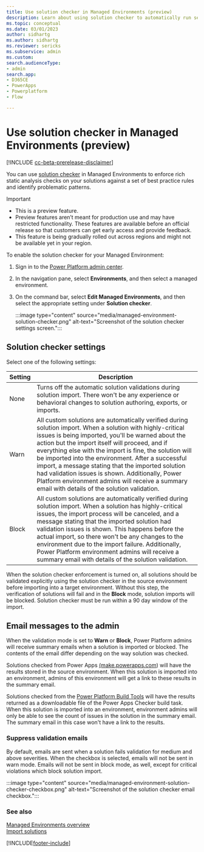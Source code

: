 ```yaml
---
title: Use solution checker in Managed Environments (preview)
description: Learn about using solution checker to automatically run security and reliability validations during solution import.
ms.topic: conceptual
ms.date: 03/01/2023
author: sidhartg
ms.author: sidhartg
ms.reviewer: sericks
ms.subservice: admin
ms.custom: 
search.audienceType:
- admin
search.app:
- D365CE
- PowerApps
- Powerplatform
- Flow

---
```


# Use solution checker in Managed Environments (preview)

[!INCLUDE [cc-beta-prerelease-disclaimer](../includes/cc-beta-prerelease-disclaimer.md)]

You can use [solution checker](/power-apps/maker/data-platform/use-powerapps-checker) in Managed Environments to enforce rich static analysis checks on your solutions against a set of best practice rules and identify problematic patterns.

> [!IMPORTANT]
>
> - This is a preview feature.
> - Preview features aren’t meant for production use and may have restricted functionality. These features are available before an official release so that customers can get early access and provide feedback.
> - This feature is being gradually rolled out across regions and might not be available yet in your region.

To enable the solution checker for your Managed Environment:

1. Sign in to the [Power Platform admin center](https://aka.ms/ppac).
1. In the navigation pane, select **Environments**, and then select a managed environment.
1. On the command bar, select **Edit Managed Environments**, and then select the appropriate setting under **Solution checker**.

    :::image type="content" source="media/managed-environment-solution-checker.png" alt-text="Screenshot of the solution checker settings screen.":::

## Solution checker settings

Select one of the following settings:

| Setting | Description |
| --- | --- |
| None |  Turns off the automatic solution validations during solution import. There won't be any experience or behavioral changes to solution authoring, exports, or imports. |
| Warn |  All custom solutions are automatically verified during solution import. When a solution with highly-critical issues is being imported, you'll be warned about the action but the import itself will proceed, and if everything else with the import is fine, the solution will be imported into the environment. After a successful import, a message stating that the imported solution had validation issues is shown. Additionally, Power Platform environment admins will receive a summary email with details of the solution validation. |
| Block | All custom solutions are automatically verified during solution import. When a solution has highly-critical issues, the import process will be canceled, and a message stating that the imported solution had validation issues is shown. This happens before the actual import, so there won't be any changes to the environment due to the import failure. Additionally, Power Platform environment admins will receive a summary email with details of the solution validation.|

When the solution checker enforcement is turned on, all solutions should be validated explicitly using the solution checker in the source environment before importing into a target environment. Without this step, the verification of solutions will fail and in the **Block** mode, solution imports will be blocked. Solution checker must be run within a 90 day window of the import.

## Email messages to the admin

When the validation mode is set to **Warn** or **Block**, Power Platform admins will receive summary emails when a solution is imported or blocked. The contents of the email differ depending on the way solution was checked.

Solutions checked from Power Apps [(make.powerapps.com](https://make.powerapps.com)) will have the results stored in the source environment. When this solution is imported into an environment, admins of this environment will get a link to these results in the summary email.

Solutions checked from the [Power Platform Build Tools](/power-platform/alm/devops-build-tools) will have the results returned as a downloadable file of the Power Apps Checker build task. When this solution is imported into an environment, environment admins will only be able to see the count of issues in the solution in the summary email. The summary email in this case won't have a link to the results.  

### Suppress validation emails

By default, emails are sent when a solution fails validation for medium and above severities. When the checkbox is selected, emails will not be sent in warn mode. Emails will not be sent in block mode, as well, except for critical violations which block solution import.

:::image type="content" source="media/managed-environment-solution-checker-checkbox.png" alt-text="Screenshot of the solution checker email checkbox.":::

### See also

[Managed Environments overview](managed-environment-overview.md) <br />
[Import solutions](/power-apps/maker/data-platform/import-update-export-solutions)  

[!INCLUDE[footer-include](../includes/footer-banner.md)]

